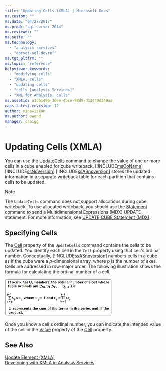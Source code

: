 ```yaml
---
title: "Updating Cells (XMLA) | Microsoft Docs"
ms.custom: ""
ms.date: "04/27/2017"
ms.prod: "sql-server-2014"
ms.reviewer: ""
ms.suite: ""
ms.technology: 
  - "analysis-services"
  - "docset-sql-devref"
ms.tgt_pltfrm: ""
ms.topic: "reference"
helpviewer_keywords: 
  - "modifying cells"
  - "XMLA, cells"
  - "updating cells"
  - "cells [Analysis Services]"
  - "XML for Analysis, cells"
ms.assetid: a1c61496-36ee-4bce-98d9-d13440d349aa
caps.latest.revision: 12
author: minewiskan
ms.author: owend
manager: craigg
---
```

# Updating Cells (XMLA)
  You can use the [UpdateCells](../xmla/xml-elements-commands/updatecells-element-xmla.md) command to change the value of one or more cells in a cube enabled for cube writeback. [!INCLUDE[msCoName](../../includes/msconame-md.md)] [!INCLUDE[ssNoVersion](../../includes/ssnoversion-md.md)] [!INCLUDE[ssASnoversion](../../includes/ssasnoversion-md.md)] stores the updated information in a separate writeback table for each partition that contains cells to be updated.  
  
> [!NOTE]  
>  The `UpdateCells` command does not support allocations during cube writeback. To use allocated writeback, you should use the [Statement](../xmla/xml-elements-commands/statement-element-xmla.md) command to send a Multidimensional Expressions (MDX) UPDATE statement. For more information, see [UPDATE CUBE Statement &#40;MDX&#41;](/sql/mdx/mdx-data-manipulation-update-cube).  
  
## Specifying Cells  
 The [Cell](../xmla/xml-elements-properties/cell-element-xmla.md) property of the `UpdateCells` command contains the cells to be updated. You identify each cell in the `Cell` property using that cell's ordinal number. Conceptually, [!INCLUDE[ssASnoversion](../../includes/ssasnoversion-md.md)] numbers cells in a cube as if the cube were a *p*-dimensional array, where *p* is the number of axes. Cells are addressed in row-major order. The following illustration shows the formula for calculating the ordinal number of a cell.  
  
 ![Formula to calculate the cell ordinal position](../../../2014/analysis-services/dev-guide/media/cellordinalformula.gif "Formula to calculate the cell ordinal position")  
  
 Once you know a cell's ordinal number, you can indicate the intended value of the cell in the [Value](../xmla/xml-elements-properties/value-element-xmla.md) property of the [Cell](../xmla/xml-elements-properties/cell-element-xmla.md) property.  
  
## See Also  
 [Update Element &#40;XMLA&#41;](../xmla/xml-elements-commands/update-element-xmla.md)   
 [Developing with XMLA in Analysis Services](../multidimensional-models-scripting-language-assl-xmla/developing-with-xmla-in-analysis-services.md)  
  
  
